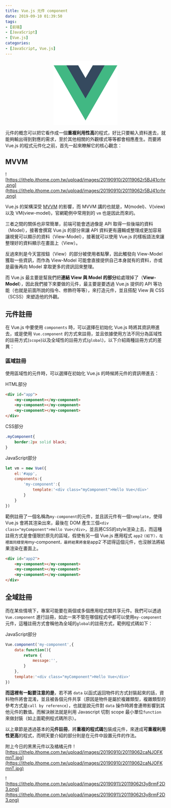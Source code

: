```yaml
---
title: Vue.js 元件 component
date: 2019-09-10 01:39:50
tags:
- [前端]
- [JavaScript]
- [Vue.js]
categories: 
- [JavaScript, Vue.js]
---
```


<div style="display:flex;justify-content:center;">
  <img style="object-fit:cover;" src='/images/vue-logo.png' width='200px' height='200px' />
</div>

元件的概念可以把它看作成一個**重複利用性高**的程式，好比只要輸入資料進去，就能夠輸出得到對應的需求，至於其他相關的外觀樣式等等都會相應產生。而要將 Vue.js 的程式元件化之前，首先一起來瞭解它的核心觀念：

## MVVM
![https://ithelp.ithome.com.tw/upload/images/20190910/20119062r5BJ41crhr.png](https://ithelp.ithome.com.tw/upload/images/20190910/20119062r5BJ41crhr.png)

Vue.js 的架構深受 [MVVM](https://zh.wikipedia.org/wiki/MVVM) 的影響，而 MVVM 講的也就是，M(model)、V(view)以及 VM(view-model)，官網範例中常用到的 `vm` 也是因此而來的。

三者之間的關係也非常簡單，前端可能會透過像是 API 取得一些後端的資料（Model），接著會撰寫 Vue.js 的部分來讓 API 資料更有邏輯或整理成更加容易讓視覺可以顯示的資料（View-Model），接著就可以使用 Vue.js 的樣板語法來讓整理好的資料顯示在畫面上（View）。

反過來則是今天當按鈕（View）的部分被使用者點擊，因此觸發向 View-Model 獲取一些資訊，而作為 View-Model 可能會直接提供自己本身就有的資料，亦或是最後再向 Model 拿取更多的資訊回來整理。

而 Vue.js 最主要是幫我們把**連結 View 與 Model 的部分**給處理掉了（**View-Model**），因此我們接下來要做的元件，最主要是要透過 Vue.js 提供的 API 等功能（也就是前面所說的指令、修飾符等等），來打造元件，並且搭配 View 與 CSS（SCSS）來塑造他的外觀。

<!--more-->

## 元件註冊
在 Vue.js 中要使用 `components` 時，可以選擇在初始化 Vue.js 時將其資訊帶進去，或是使用 `Vue.component` 的方式來註冊，並且依據使用方法不同分為區域性的註冊方式(`scope`)以及全域性的註冊方式(`global`)，以下介紹兩種註冊方式的差異：

### 區域註冊
使用區域性的元件時，可以選擇在初始化 Vue.js 的時候將元件的資訊帶進去：

HTML部分
```html
<div id="app">
    <my-component></my-component>
    <my-component></my-component>
    <my-component></my-component>
</div>
```

CSS部分
```css
.myComponent{
    border:2px solid black;
}
```

JavaScript部分

```javascript
let vm = new Vue({
    el:'#app',
    components:{
        'my-component':{
            template:'<div class="myComponent">Hello Vue</div>'
        }
    }
})
```
範例註冊了一個名稱為`my-component`的元件，並且該元件有一個`template`，使得 Vue.js 會將其渲染出來，最後在 DOM 產生三個`<div class="myComponent">Hello Vue</div>`，並且將CSS的style渲染上去，而這種註冊方式是會僅限於原先的區域，假使有另一個 Vue.js 應用程式 `app2` `(如下），在裡面同樣使用`my-component`，最終結果將會是`app2`不認得這個元件，也沒辦法將結果渲染在畫面上。

```html
<div id="app2">
    <my-component></my-component>
    <my-component></my-component>
    <my-component></my-component>
</div>
```

## 全域註冊
而在某些情境下，專案可能要在兩個或多個應用程式間共享元件。我們可以透過 `Vue.component` 進行註冊，如此一來不管在哪個程式中都可以使用`my-component`元件，這種註冊方式會稱他為全域的`global`的註冊方式，範例程式碼如下：

JavaScript部分
```javascript
Vue.component('my-component',{
    data:function(){
        return {
            message:'',
        }
    },
    template:'<div class="myComponent">Hello Vue</div>'
})
```

**而這裡有一點要注意的是**，若不將 `data` 以函式返回物件的方式封裝起來的話，資料物件將會混淆，並且被各個元件共享（原因是物件是屬於複雜類型，複雜類型的參考方式是`call by reference`），也就是說元件對 `data` 操作時將會連帶影響到其他元件的數值。而解決辦法就是利用 Javascript 切割 scope 最小單位`function`來做封裝（如上面範例程式碼所示）。

以上章節是透過基本的**元件註冊**，將**重複的程式碼**包裝成元件，來達成**可重複利用性更高**的程式，而明天要介紹的部分則是在元件中設置元件的作法。

附上今日的黑黑元件以及橘橘元件
![https://ithelp.ithome.com.tw/upload/images/20190910/20119062caNJOFKmnT.jpg](https://ithelp.ithome.com.tw/upload/images/20190910/20119062caNJOFKmnT.jpg)

![https://ithelp.ithome.com.tw/upload/images/20190911/20119062t3y8rmF2D3.png](https://ithelp.ithome.com.tw/upload/images/20190911/20119062t3y8rmF2D3.png)

